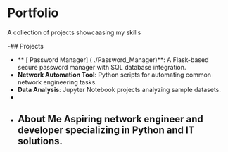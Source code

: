 # Portfolio 
A collection of projects showcaasing my skills

-## Projects
  - ** [ Password Manager] ( ./Password_Manager)**: A Flask-based secure password manager with SQL database integration.
  - **Network Automation Tool**: Python scripts for automating common network engineering tasks.
  - **Data Analysis**: Jupyter Notebook projects analyzing sample datasets.
  -
- ## About Me Aspiring network engineer and developer specializing in Python and IT solutions.
